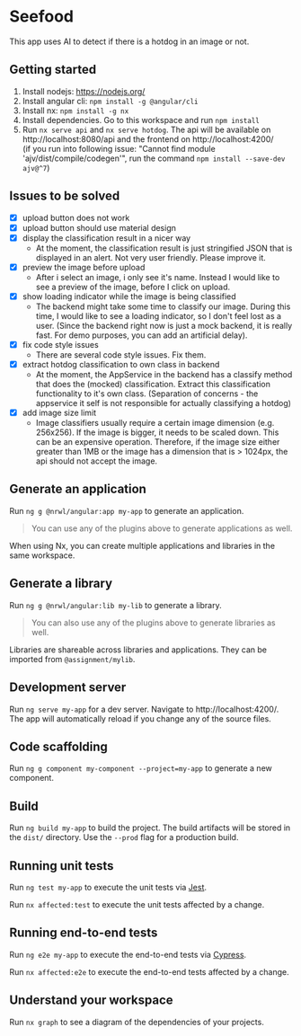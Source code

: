 # Seefood
This app uses AI to detect if there is a hotdog in an image or not.

## Getting started
1. Install nodejs: https://nodejs.org/
2. Install angular cli: `npm install -g @angular/cli`
3. Install nx: `npm install -g nx`
4. Install dependencies. Go to this workspace and run `npm install`
5. Run `nx serve api` and `nx serve hotdog`. The api will be available on http://localhost:8080/api and the frontend on http://localhost:4200/ \
(if you run into following issue: "Cannot find module 'ajv/dist/compile/codegen'", run the command `npm install --save-dev ajv@^7`)

## Issues to be solved
- [x] upload button does not work
- [x] upload button should use material design
- [x] display the classification result in a nicer way
  - At the moment, the classification result is just stringified JSON that is displayed in an alert. Not very user friendly. Please improve it.
- [x] preview the image before upload
  - After i select an image, i only see it's name. Instead I would like to see a preview of the image, before I click on upload.
- [x] show loading indicator while the image is being classified
  - The backend might take some time to classify our image. During this time, I would like to see a loading indicator, so I don't feel lost as a user. (Since the backend right now is just a mock backend, it is really fast. For demo purposes, you can add an artificial delay).
- [x] fix code style issues
  - There are several code style issues. Fix them.
- [x] extract hotdog classification to own class in backend
  - At the moment, the AppService in the backend has a classify method that does the (mocked) classification. Extract this classification functionality to it's own class. (Separation of concerns - the appservice it self is not responsible for actually classifying a hotdog)
- [x] add image size limit
  - Image classifiers usually require a certain image dimension (e.g. 256x256). If the image is bigger, it needs to be scaled down. This can be an expensive operation. Therefore, if the image size either greater than 1MB or the image has a dimension that is > 1024px, the api should not accept the image.

## Generate an application

Run `ng g @nrwl/angular:app my-app` to generate an application.

> You can use any of the plugins above to generate applications as well.

When using Nx, you can create multiple applications and libraries in the same workspace.

## Generate a library

Run `ng g @nrwl/angular:lib my-lib` to generate a library.

> You can also use any of the plugins above to generate libraries as well.

Libraries are shareable across libraries and applications. They can be imported from `@assignment/mylib`.

## Development server

Run `ng serve my-app` for a dev server. Navigate to http://localhost:4200/. The app will automatically reload if you change any of the source files.

## Code scaffolding

Run `ng g component my-component --project=my-app` to generate a new component.

## Build

Run `ng build my-app` to build the project. The build artifacts will be stored in the `dist/` directory. Use the `--prod` flag for a production build.

## Running unit tests

Run `ng test my-app` to execute the unit tests via [Jest](https://jestjs.io).

Run `nx affected:test` to execute the unit tests affected by a change.

## Running end-to-end tests

Run `ng e2e my-app` to execute the end-to-end tests via [Cypress](https://www.cypress.io).

Run `nx affected:e2e` to execute the end-to-end tests affected by a change.

## Understand your workspace

Run `nx graph` to see a diagram of the dependencies of your projects.
